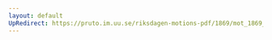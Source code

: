 ```yaml
---
layout: default
UpRedirect: https://pruto.im.uu.se/riksdagen-motions-pdf/1869/mot_1869__ak__315/mot_1869__ak__315-001.pdf
---
```

